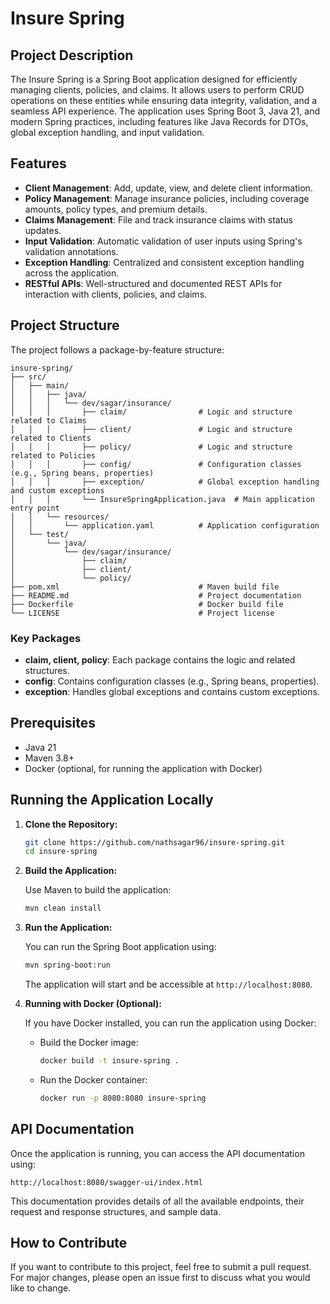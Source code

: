 # Insure Spring

## Project Description

The Insure Spring is a Spring Boot application designed for efficiently managing clients, policies, and
claims. It allows users to perform CRUD operations on these entities while ensuring data integrity, validation, and a
seamless API experience. The application uses Spring Boot 3, Java 21, and modern Spring practices, including features
like Java Records for DTOs, global exception handling, and input validation.

## Features

- **Client Management**: Add, update, view, and delete client information.
- **Policy Management**: Manage insurance policies, including coverage amounts, policy types, and premium details.
- **Claims Management**: File and track insurance claims with status updates.
- **Input Validation**: Automatic validation of user inputs using Spring's validation annotations.
- **Exception Handling**: Centralized and consistent exception handling across the application.
- **RESTful APIs**: Well-structured and documented REST APIs for interaction with clients, policies, and claims.

## Project Structure

The project follows a package-by-feature structure:

```
insure-spring/
├── src/
│   ├── main/
│   │   ├── java/
│   │   │   └── dev/sagar/insurance/
│   │   │       ├── claim/                # Logic and structure related to Claims
│   │   │       ├── client/               # Logic and structure related to Clients
│   │   │       ├── policy/               # Logic and structure related to Policies
│   │   │       ├── config/               # Configuration classes (e.g., Spring beans, properties)
│   │   │       ├── exception/            # Global exception handling and custom exceptions
│   │   │       └── InsureSpringApplication.java  # Main application entry point
│   │   └── resources/
│   │       └── application.yaml          # Application configuration
│   └── test/
│       └── java/
│           └── dev/sagar/insurance/
│               ├── claim/
│               ├── client/
│               └── policy/
├── pom.xml                               # Maven build file
├── README.md                             # Project documentation
├── Dockerfile                            # Docker build file
└── LICENSE                               # Project license
```

### Key Packages

- **claim, client, policy**: Each package contains the logic and related structures.
- **config**: Contains configuration classes (e.g., Spring beans, properties).
- **exception**: Handles global exceptions and contains custom exceptions.

## Prerequisites

- Java 21
- Maven 3.8+
- Docker (optional, for running the application with Docker)

## Running the Application Locally

1. **Clone the Repository:**

   ```bash
   git clone https://github.com/nathsagar96/insure-spring.git
   cd insure-spring
   ```

2. **Build the Application:**

   Use Maven to build the application:

   ```bash
   mvn clean install
   ```

3. **Run the Application:**

   You can run the Spring Boot application using:

   ```bash
   mvn spring-boot:run
   ```

   The application will start and be accessible at `http://localhost:8080`.

4. **Running with Docker (Optional):**

   If you have Docker installed, you can run the application using Docker:

    - Build the Docker image:

      ```bash
      docker build -t insure-spring .
      ```

    - Run the Docker container:

      ```bash
      docker run -p 8080:8080 insure-spring
      ```

## API Documentation

Once the application is running, you can access the API documentation using:

```
http://localhost:8080/swagger-ui/index.html
```

This documentation provides details of all the available endpoints, their request and response structures, and sample
data.

## How to Contribute

If you want to contribute to this project, feel free to submit a pull request. For major changes, please open an issue
first to discuss what you would like to change.